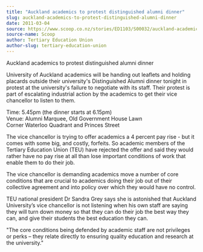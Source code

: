 ```yaml
---
title: "Auckland academics to protest distinguished alumni dinner"
slug: auckland-academics-to-protest-distinguished-alumni-dinner
date: 2011-03-04
source: https://www.scoop.co.nz/stories/ED1103/S00032/auckland-academics-to-protest-distinguished-alumni-dinner.htm
source-name: Scoop
author: Tertiary Education Union
author-slug: tertiary-education-union
---
```


<p>Auckland academics to protest distinguished alumni
dinner</p>

<p>University of Auckland academics will be handing
out leaflets and holding placards outside their university's
Distinguished Alumni dinner tonight in protest at the
university's failure to negotiate with its staff. Their
protest is part of escalating industrial action by the
academics to get their vice chancellor to listen to them.</p>

<p>
Time: 5.45pm (the dinner starts at 6.15pm)<br> Venue: Alumni
Marquee, Old Government House Lawn<br> Corner Waterloo
Quadrant and Princes Street</p>

<p>The vice chancellor is trying
to offer academics a 4 percent pay rise - but it comes with
some big, and costly, forfeits. So academic members of the
Tertiary Education Union (TEU) have rejected the offer and
said they would rather have no pay rise at all than lose
important conditions of work that enable them to do their
job.</p>

<p>The vice chancellor is demanding academics move a
number of core conditions that are crucial to academics
doing their job out of their collective agreement and into
policy over which they would have no control.</p>

<p>TEU national
president Dr Sandra Grey says she is astonished that
Auckland University’s vice chancellor is not listening
when his own staff are saying they will turn down money so
that they can do their job the best way they can, and give
their students the best education they can.</p>

<p>"The core
conditions being defended by academic staff are not
privileges or perks – they relate directly to ensuring
quality education and research at the
university."
</p>

